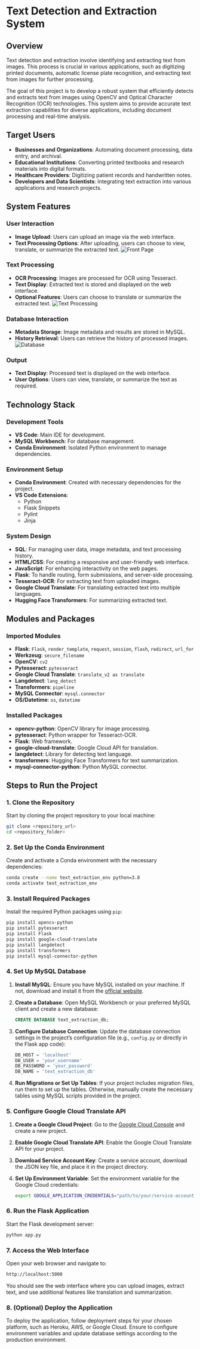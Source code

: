 # Text Detection and Extraction System

## Overview

Text detection and extraction involve identifying and extracting text from images. This process is crucial in various applications, such as digitizing printed documents, automatic license plate recognition, and extracting text from images for further processing.

The goal of this project is to develop a robust system that efficiently detects and extracts text from images using OpenCV and Optical Character Recognition (OCR) technologies. This system aims to provide accurate text extraction capabilities for diverse applications, including document processing and real-time analysis.

## Target Users

- **Businesses and Organizations**: Automating document processing, data entry, and archival.
- **Educational Institutions**: Converting printed textbooks and research materials into digital formats.
- **Healthcare Providers**: Digitizing patient records and handwritten notes.
- **Developers and Data Scientists**: Integrating text extraction into various applications and research projects.

## System Features

### User Interaction
- **Image Upload**: Users can upload an image via the web interface.
- **Text Processing Options**: After uploading, users can choose to view, translate, or summarize the extracted text.
![Front Page](Images/1.jpeg)

### Text Processing
- **OCR Processing**: Images are processed for OCR using Tesseract.
- **Text Display**: Extracted text is stored and displayed on the web interface.
- **Optional Features**: Users can choose to translate or summarize the extracted text.
![Text Processing](Images/2.jpeg)
### Database Interaction
- **Metadata Storage**: Image metadata and results are stored in MySQL.
- **History Retrieval**: Users can retrieve the history of processed images.
![Database](Images/3.jpeg)
### Output
- **Text Display**: Processed text is displayed on the web interface.
- **User Options**: Users can view, translate, or summarize the text as required.

## Technology Stack

### Development Tools
- **VS Code**: Main IDE for development.
- **MySQL Workbench**: For database management.
- **Conda Environment**: Isolated Python environment to manage dependencies.

### Environment Setup
- **Conda Environment**: Created with necessary dependencies for the project.
- **VS Code Extensions**:
  - Python
  - Flask Snippets
  - Pylint
  - Jinja

### System Design
- **SQL**: For managing user data, image metadata, and text processing history.
- **HTML/CSS**: For creating a responsive and user-friendly web interface.
- **JavaScript**: For enhancing interactivity on the web pages.
- **Flask**: To handle routing, form submissions, and server-side processing.
- **Tesseract-OCR**: For extracting text from uploaded images.
- **Google Cloud Translate**: For translating extracted text into multiple languages.
- **Hugging Face Transformers**: For summarizing extracted text.

## Modules and Packages

### Imported Modules
- **Flask**: `Flask`, `render_template`, `request`, `session`, `flash`, `redirect`, `url_for`
- **Werkzeug**: `secure_filename`
- **OpenCV**: `cv2`
- **Pytesseract**: `pytesseract`
- **Google Cloud Translate**: `translate_v2 as translate`
- **Langdetect**: `lang_detect`
- **Transformers**: `pipeline`
- **MySQL Connector**: `mysql.connector`
- **OS/Datetime**: `os`, `datetime`

### Installed Packages
- **opencv-python**: OpenCV library for image processing.
- **pytesseract**: Python wrapper for Tesseract-OCR.
- **Flask**: Web framework.
- **google-cloud-translate**: Google Cloud API for translation.
- **langdetect**: Library for detecting text language.
- **transformers**: Hugging Face Transformers for text summarization.
- **mysql-connector-python**: Python MySQL connector.

## Steps to Run the Project

### 1. Clone the Repository
Start by cloning the project repository to your local machine:
```bash
git clone <repository_url>
cd <repository_folder>
```

### 2. Set Up the Conda Environment
Create and activate a Conda environment with the necessary dependencies:
```bash
conda create --name text_extraction_env python=3.8
conda activate text_extraction_env
```

### 3. Install Required Packages
Install the required Python packages using `pip`:
```bash
pip install opencv-python
pip install pytesseract
pip install Flask
pip install google-cloud-translate
pip install langdetect
pip install transformers
pip install mysql-connector-python
```

### 4. Set Up MySQL Database

1. **Install MySQL**: Ensure you have MySQL installed on your machine. If not, download and install it from the [official website](https://dev.mysql.com/downloads/).

2. **Create a Database**:
   Open MySQL Workbench or your preferred MySQL client and create a new database:
   ```sql
   CREATE DATABASE text_extraction_db;
   ```

3. **Configure Database Connection**:
   Update the database connection settings in the project’s configuration file (e.g., `config.py` or directly in the Flask app code):
   ```python
   DB_HOST = 'localhost'
   DB_USER = 'your_username'
   DB_PASSWORD = 'your_password'
   DB_NAME = 'text_extraction_db'
   ```

4. **Run Migrations or Set Up Tables**:
   If your project includes migration files, run them to set up the tables. Otherwise, manually create the necessary tables using MySQL scripts provided in the project.

### 5. Configure Google Cloud Translate API

1. **Create a Google Cloud Project**:
   Go to the [Google Cloud Console](https://console.cloud.google.com/) and create a new project.

2. **Enable Google Cloud Translate API**:
   Enable the Google Cloud Translate API for your project.

3. **Download Service Account Key**:
   Create a service account, download the JSON key file, and place it in the project directory.

4. **Set Up Environment Variable**:
   Set the environment variable for the Google Cloud credentials:
   ```bash
   export GOOGLE_APPLICATION_CREDENTIALS="path/to/your/service-account-file.json"
   ```

### 6. Run the Flask Application
Start the Flask development server:
```bash
python app.py
```

### 7. Access the Web Interface
Open your web browser and navigate to:
```bash
http://localhost:5000
```
You should see the web interface where you can upload images, extract text, and use additional features like translation and summarization.

### 8. (Optional) Deploy the Application
To deploy the application, follow deployment steps for your chosen platform, such as Heroku, AWS, or Google Cloud. Ensure to configure environment variables and update database settings according to the production environment.
